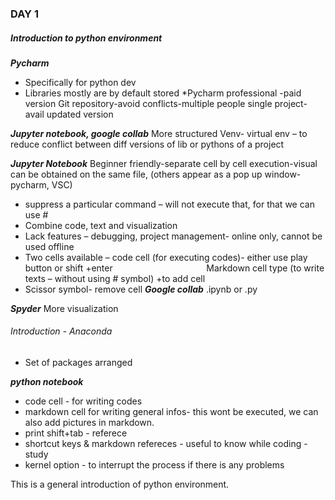 ### DAY 1
##### Introduction to python environment

**_Pycharm_**
- Specifically for python dev
- Libraries mostly are by default stored
*Pycharm professional -paid version
Git repository-avoid conflicts-multiple people single project-avail updated version

**_Jupyter notebook, google collab_**
More structured
Venv- virtual env – to reduce conflict between diff versions of lib or pythons of a project

**_Jupyter Notebook_**
Beginner friendly-separate cell by cell execution-visual can be obtained on the same file, (others appear as a pop up window- pycharm, VSC)

- suppress a particular command – will not execute that, for that we can use #
- Combine code, text and visualization
- Lack features – debugging, project management- online only, cannot be used offline
- Two cells available – code cell (for executing codes)- either use play button or shift +enter
                                     Markdown cell type (to write texts – without using # symbol)
+to add cell
- Scissor symbol- remove cell
 ***Google collab***
.ipynb or .py

**_Spyder_**
More visualization 

###### Introduction - Anaconda

- Set of packages arranged

**_python notebook_**
- code cell - for writing codes
- markdown cell for writing general infos- this wont be executed, we can also add pictures in markdown.
- print shift+tab - referece
- shortcut keys & markdown refereces - useful to know while coding
-study
- kernel option - to interrupt the process if there is any problems

This is a general introduction of python environment.
